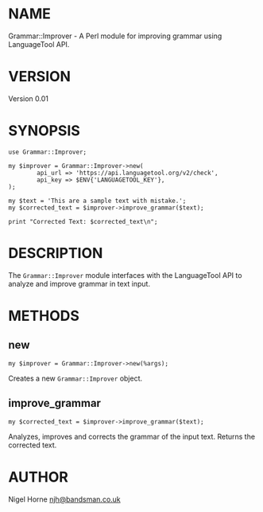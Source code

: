 # NAME

Grammar::Improver - A Perl module for improving grammar using LanguageTool API.

# VERSION

Version 0.01

# SYNOPSIS

    use Grammar::Improver;

    my $improver = Grammar::Improver->new(
            api_url => 'https://api.languagetool.org/v2/check',
            api_key => $ENV{'LANGUAGETOOL_KEY'},
    );

    my $text = 'This are a sample text with mistake.';
    my $corrected_text = $improver->improve_grammar($text);

    print "Corrected Text: $corrected_text\n";

# DESCRIPTION

The `Grammar::Improver` module interfaces with the LanguageTool API to analyze and improve grammar in text input.

# METHODS

## new

    my $improver = Grammar::Improver->new(%args);

Creates a new `Grammar::Improver` object.

## improve\_grammar

    my $corrected_text = $improver->improve_grammar($text);

Analyzes, improves and corrects the grammar of the input text.
Returns the corrected text.

# AUTHOR

Nigel Horne <njh@bandsman.co.uk>
